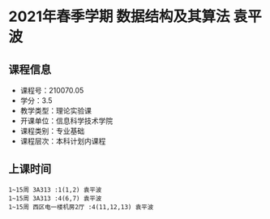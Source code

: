 # 2021年春季学期 数据结构及其算法 袁平波






## 课程信息

- 课程号：210070.05
- 学分：3.5
- 教学类型：理论实验课
- 开课单位：信息科学技术学院
- 课程类别：专业基础
- 课程层次：本科计划内课程

## 上课时间

```
1~15周 3A313 :1(1,2) 袁平波
1~15周 3A313 :4(6,7) 袁平波
1~15周 西区电一楼机房2厅 :4(11,12,13) 袁平波
```

